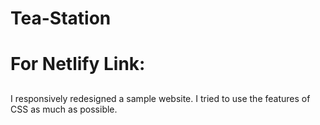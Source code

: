 # Tea-Station
# For Netlify Link:
## 
I responsively redesigned a sample website. I tried to use the features of CSS as much as possible.